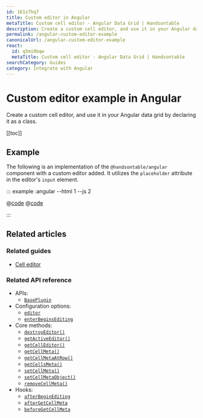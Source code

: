 ```yaml
---
id: 161z7hq7
title: Custom editor in Angular
metaTitle: Custom cell editor - Angular Data Grid | Handsontable
description: Create a custom cell editor, and use it in your Angular data grid by declaring it as a class.
permalink: /angular-custom-editor-example
canonicalUrl: /angular-custom-editor-example
react:
  id: q5mi9bqw
  metaTitle: Custom cell editor - Angular Data Grid | Handsontable
searchCategory: Guides
category: Integrate with Angular
---
```


# Custom editor example in Angular

Create a custom cell editor, and use it in your Angular data grid by declaring it as a class.

[[toc]]

## Example

The following is an implementation of the `@handsontable/angular` component with a custom editor added. It utilizes the `placeholder` attribute in the editor's `input` element.

::: example :angular --html 1 --js 2

@[code](@/content/guides/integrate-with-angular/angular-custom-editor-example/angular/example1.html)
@[code](@/content/guides/integrate-with-angular/angular-custom-editor-example/angular/example1.js)

:::

## Related articles

### Related guides

<div class="boxes-list gray">

- [Cell editor](@/guides/cell-functions/cell-editor/cell-editor.md)

</div>

### Related API reference

- APIs:
  - [`BasePlugin`](@/api/basePlugin.md)
- Configuration options:
  - [`editor`](@/api/options.md#editor)
  - [`enterBeginsEditing`](@/api/options.md#enterbeginsediting)
- Core methods:
  - [`destroyEditor()`](@/api/core.md#destroyeditor)
  - [`getActiveEditor()`](@/api/core.md#getactiveeditor)
  - [`getCellEditor()`](@/api/core.md#getcelleditor)
  - [`getCellMeta()`](@/api/core.md#getcellmeta)
  - [`getCellMetaAtRow()`](@/api/core.md#getcellmetaatrow)
  - [`getCellsMeta()`](@/api/core.md#getcellsmeta)
  - [`setCellMeta()`](@/api/core.md#setcellmeta)
  - [`setCellMetaObject()`](@/api/core.md#setcellmetaobject)
  - [`removeCellMeta()`](@/api/core.md#removecellmeta)
- Hooks:
  - [`afterBeginEditing`](@/api/hooks.md#afterbeginediting)
  - [`afterGetCellMeta`](@/api/hooks.md#aftergetcellmeta)
  - [`beforeGetCellMeta`](@/api/hooks.md#beforegetcellmeta)
